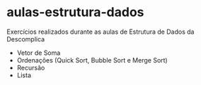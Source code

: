 # aulas-estrutura-dados
Exercícios realizados durante as aulas de Estrutura de Dados da Descomplica 

- Vetor de Soma
- Ordenações (Quick Sort, Bubble Sort e Merge Sort)
- Recursão 
- Lista 